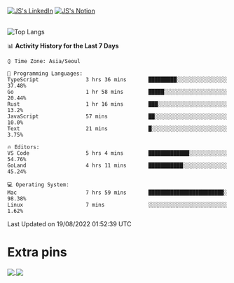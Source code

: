 
[![JS's LinkedIn](https://img.shields.io/badge/LinkedIn-blue?style=for-the-badge&logo=linkedin)](https://www.linkedin.com/in/jaeseung-lee-5a2a32139/) 
[![JS's Notion](https://img.shields.io/badge/Notion-black?style=for-the-badge&logo=notion)](https://bit.ly/ljswiki1) <br><br>
<!-- ![JS's GitHub stats](https://github-readme-stats-lemon-five.vercel.app/api?username=tkxkd0159&hide=contribs,prs,stars,issues&show_icons=true&theme=react&include_all_commits=true)   -->
![Top Langs](https://github-readme-stats-lemon-five.vercel.app/api/top-langs/?username=tkxkd0159&layout=compact&hide=jupyter%20notebook,scss,html,css&langs_count=10)  


<!--START_SECTION:waka-->
📊 **Activity History for the Last 7 Days** 

```text
⌚︎ Time Zone: Asia/Seoul

💬 Programming Languages: 
TypeScript               3 hrs 36 mins       █████████░░░░░░░░░░░░░░░░   37.48% 
Go                       1 hr 58 mins        █████░░░░░░░░░░░░░░░░░░░░   20.44% 
Rust                     1 hr 16 mins        ███░░░░░░░░░░░░░░░░░░░░░░   13.2% 
JavaScript               57 mins             ██░░░░░░░░░░░░░░░░░░░░░░░   10.0% 
Text                     21 mins             █░░░░░░░░░░░░░░░░░░░░░░░░   3.75%

🔥 Editors: 
VS Code                  5 hrs 4 mins        █████████████░░░░░░░░░░░░   54.76% 
GoLand                   4 hrs 11 mins       ███████████░░░░░░░░░░░░░░   45.24%

💻 Operating System: 
Mac                      7 hrs 59 mins       ████████████████████████░   98.38% 
Linux                    7 mins              ░░░░░░░░░░░░░░░░░░░░░░░░░   1.62%

```


 Last Updated on 19/08/2022 01:52:39 UTC
<!--END_SECTION:waka-->

# Extra pins
<a href="https://github.com/tkxkd0159/tkxkd0159.github.io">
  <img align="center" src="https://github-readme-stats-lemon-five.vercel.app/api/pin/?username=tkxkd0159&repo=nft-card-game&theme=react" />
</a>
<a href="https://github.com/tkxkd0159/dsalgo">
  <img align="center" src="https://github-readme-stats-lemon-five.vercel.app/api/pin/?username=tkxkd0159&repo=dsalgo&theme=react" />
</a>

<!---
- 🔭 I’m currently working on ...
- 🌱 I’m currently learning blockchain and distributed network
- 👯 I’m looking to collaborate on ...
- 🤔 I’m looking for help with ...
- 💬 Ask me about ...
- 📫 How to reach me: ...
- 😄 Pronouns: ...
- ⚡ Fun fact: ...
-->
